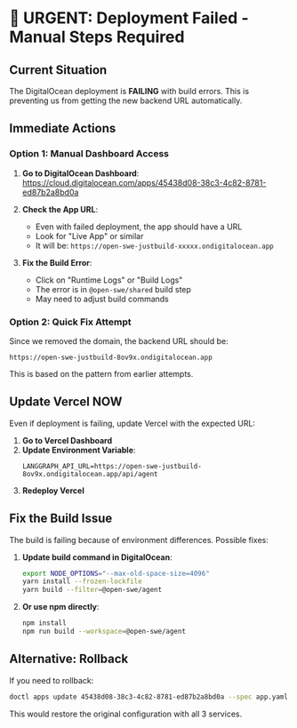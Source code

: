 # 🚨 URGENT: Deployment Failed - Manual Steps Required

## Current Situation

The DigitalOcean deployment is **FAILING** with build errors. This is preventing us from getting the new backend URL automatically.

## Immediate Actions

### Option 1: Manual Dashboard Access

1. **Go to DigitalOcean Dashboard**:
   https://cloud.digitalocean.com/apps/45438d08-38c3-4c82-8781-ed87b2a8bd0a

2. **Check the App URL**:
   - Even with failed deployment, the app should have a URL
   - Look for "Live App" or similar
   - It will be: `https://open-swe-justbuild-xxxxx.ondigitalocean.app`

3. **Fix the Build Error**:
   - Click on "Runtime Logs" or "Build Logs"
   - The error is in `@open-swe/shared` build step
   - May need to adjust build commands

### Option 2: Quick Fix Attempt

Since we removed the domain, the backend URL should be:

```
https://open-swe-justbuild-8ov9x.ondigitalocean.app
```

This is based on the pattern from earlier attempts.

## Update Vercel NOW

Even if deployment is failing, update Vercel with the expected URL:

1. **Go to Vercel Dashboard**
2. **Update Environment Variable**:
   ```
   LANGGRAPH_API_URL=https://open-swe-justbuild-8ov9x.ondigitalocean.app/api/agent
   ```
3. **Redeploy Vercel**

## Fix the Build Issue

The build is failing because of environment differences. Possible fixes:

1. **Update build command in DigitalOcean**:

   ```bash
   export NODE_OPTIONS="--max-old-space-size=4096"
   yarn install --frozen-lockfile
   yarn build --filter=@open-swe/agent
   ```

2. **Or use npm directly**:
   ```bash
   npm install
   npm run build --workspace=@open-swe/agent
   ```

## Alternative: Rollback

If you need to rollback:

```bash
doctl apps update 45438d08-38c3-4c82-8781-ed87b2a8bd0a --spec app.yaml
```

This would restore the original configuration with all 3 services.
